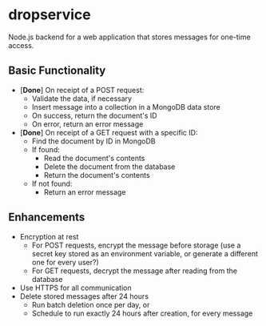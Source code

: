 # dropservice

Node.js backend for a web application that stores messages for one-time access.

## Basic Functionality

- [**Done**] On receipt of a POST request:
  - Validate the data, if necessary
  - Insert message into a collection in a MongoDB data store
  - On success, return the document's ID
  - On error, return an error message
- [**Done**] On receipt of a GET request with a specific ID:
  - Find the document by ID in MongoDB
  - If found:
    - Read the document's contents
    - Delete the document from the database
    - Return the document's contents
  - If not found:
    - Return an error message

## Enhancements

- Encryption at rest
  - For POST requests, encrypt the message before storage (use a secret key stored as an environment variable, or generate a different one for every user?)
  - For GET requests, decrypt the message after reading from the database
- Use HTTPS for all communication
- Delete stored messages after 24 hours
  - Run batch deletion once per day, or
  - Schedule to run exactly 24 hours after creation, for every message
